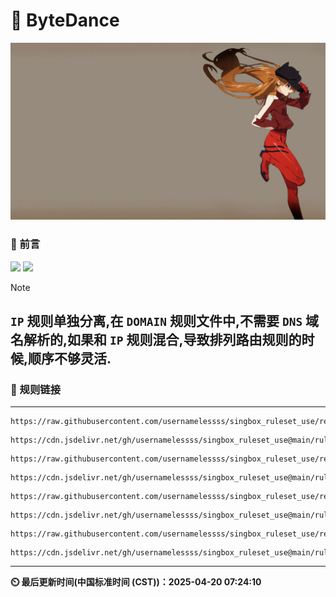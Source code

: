 
# 🧸 ByteDance
![](https://raw.githubusercontent.com/usernamelessss/picture-bed/main/images/202504042256831.jpg)
### 📣 前言
![](https://shields.io/badge/-移除重复规则-ff69b4) ![](https://shields.io/badge/-IP&nbsp;规则单独存放不与&nbsp;DOMAIN&nbsp;等混合-green)
> [!NOTE]
**`IP` 规则单独分离,在 `DOMAIN` 规则文件中,不需要 `DNS` 域名解析的,如果和 `IP` 规则混合,导致排列路由规则的时候,顺序不够灵活.**
---

###  🔗 规则链接
---

```url
https://raw.githubusercontent.com/usernamelessss/singbox_ruleset_use/refs/heads/main/rule/ByteDance/ByteDance_IP.json
```

```url
https://cdn.jsdelivr.net/gh/usernamelessss/singbox_ruleset_use@main/rule/ByteDance/ByteDance_IP.json
```

```url
https://raw.githubusercontent.com/usernamelessss/singbox_ruleset_use/refs/heads/main/rule/ByteDance/ByteDance_IP.srs
```

```url
https://cdn.jsdelivr.net/gh/usernamelessss/singbox_ruleset_use@main/rule/ByteDance/ByteDance_IP.srs
```

```url
https://raw.githubusercontent.com/usernamelessss/singbox_ruleset_use/refs/heads/main/rule/ByteDance/ByteDance_No_IP.json
```

```url
https://cdn.jsdelivr.net/gh/usernamelessss/singbox_ruleset_use@main/rule/ByteDance/ByteDance_No_IP.json
```

```url
https://raw.githubusercontent.com/usernamelessss/singbox_ruleset_use/refs/heads/main/rule/ByteDance/ByteDance_No_IP.srs
```

```url
https://cdn.jsdelivr.net/gh/usernamelessss/singbox_ruleset_use@main/rule/ByteDance/ByteDance_No_IP.srs
```

---
**⏲️ 最后更新时间(中国标准时间 (CST))：2025-04-20 07:24:10**